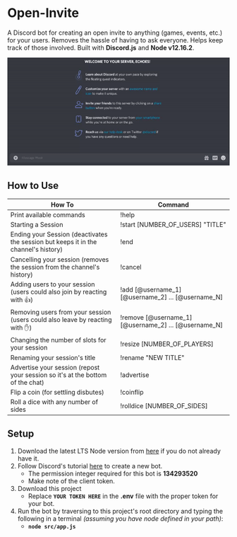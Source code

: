 # Open-Invite

A Discord bot for creating an open invite to anything (games, events, etc.) for your users. Removes the hassle of having to ask everyone. Helps keep track of those involved. Built with **Discord.js** and **Node v12.16.2**.

![GIF of the bot in action](.\docs\example.gif)

## How to Use

| How To                                                                              | Command                                              |
| ----------------------------------------------------------------------------------- | ---------------------------------------------------- |
| Print available commands                                                            | !help                                                |
| Starting a Session                                                                  | !start [NUMBER_OF_USERS] "TITLE"                     |
| Ending your Session (deactivates the session but keeps it in the channel's history) | !end                                                 |
| Cancelling your session (removes the session from the channel's history)            | !cancel                                              |
| Adding users to your session (users could also join by reacting with 👍)            | !add [@username_1][@username_2] ... [@username_N]    |
| Removing users from your session (users could also leave by reacting with ✋)       | !remove [@username_1][@username_2] ... [@username_N] |
| Changing the number of slots for your session                                       | !resize [NUMBER_OF_PLAYERS]                          |
| Renaming your session's title                                                       | !rename "NEW TITLE"                                  |
| Advertise your session (repost your session so it's at the bottom of the chat)      | !advertise                                           |
| Flip a coin (for settling disbutes)                                                 | !coinflip                                            |
| Roll a dice with any number of sides                                                | !rolldice [NUMBER_OF_SIDES]                          |

## Setup

1. Download the latest LTS Node version from [here](https://nodejs.org/en/) if you do not already have it.
2. Follow Discord's tutorial [here](https://discord.onl/2019/03/21/how-to-set-up-a-bot-application/) to create a new bot.
   - The permission integer required for this bot is **134293520**
   - Make note of the client token.
3. Download this project
   - Replace **`YOUR TOKEN HERE`** in the **.env** file with the proper token for your bot.
4. Run the bot by traversing to this project's root directory and typing the following in a terminal _(assuming you have node defined in your path)_:
   - **`node src/app.js`**

